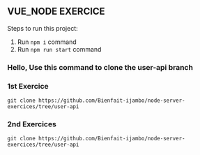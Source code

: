


## VUE_NODE EXERCICE

Steps to run this project:

1. Run `npm i` command
3. Run `npm run start` command


### Hello, Use this command to clone the user-api branch 

### 1st Exercice

`git clone https://github.com/Bienfait-ijambo/node-server-exercices/tree/user-api`


### 2nd Exercices

`git clone https://github.com/Bienfait-ijambo/node-server-exercices/tree/user-api`
